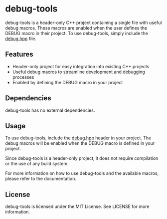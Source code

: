 # debug-tools

debug-tools is a header-only C++ project containing a single file with useful debug macros. These macros are enabled when the user defines the DEBUG macro in their project. To use debug-tools, simply include the [debug.hpp](https://github.com/ismawno/debug-log-tools/include/dbg/log.hpp) file.

## Features

- Header-only project for easy integration into existing C++ projects
- Useful debug macros to streamline development and debugging processes
- Enabled by defining the DEBUG macro in your project

## Dependencies

debug-tools has no external dependencies.

## Usage

To use debug-tools, include the [debug.hpp](https://github.com/ismawno/debug-log-tools/include/dbg/log.hpp) header in your project. The debug macros will be enabled when the DEBUG macro is defined in your project.

Since debug-tools is a header-only project, it does not require compilation or the use of any build system.

For more information on how to use debug-tools and the available macros, please refer to the documentation.

## License

debug-tools is licensed under the MIT License. See LICENSE for more information.
